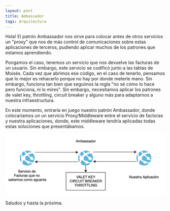 ```yaml
---
layout: post
title: Ambassador
tags: Arquitectura
---
```


Hola! El patrón Ambassador nos sirve para colocar antes de otros servicios un "proxy" que nos de más control de comunicaciones sobre estas aplicaciones de terceros, pudiendo aplicar muchos de los patrones que estamos aprendiendo.

Pongamos el caso, tenemos un servicio que nos devuelve las facturas de un usuario. Sin embargo, este servicio se codificó junto a las tablas de Moisés. Cada vez que abrimos ese código, en el caso de tenerlo, pensamos que lo mejor es rehacerlo porque no hay por donde meterle mano. Sin embargo, funciona tan bien que seguimos la regla "no sé cómo lo hace pero funciona, ni lo mires". Sin embargo, necesitamos aplicar los patrones de valet key, throttling, circuit breaker y alguno más para adaptarnos a nuestra infraestructura.

En este momento, entraría en juego nuestro patrón Ambassador, donde colocariamos un un servicio Proxy/Middleware entre el servicio de factoras y nuestra aplicaciones, donde, este middleware tendría aplicadas todas estas soluciones que presentábamos.

![Ambassador](/img/cloudpatterns/ambassador.png "Ambasaddor")

Saludos y hasta la próxima.
